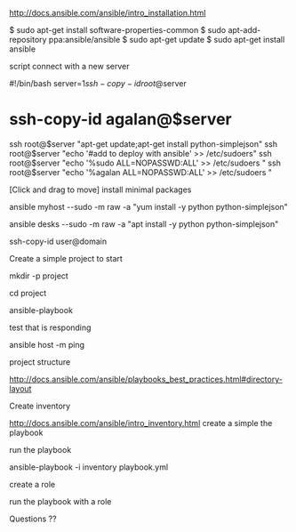 
http://docs.ansible.com/ansible/intro_installation.html

$ sudo apt-get install software-properties-common
$ sudo apt-add-repository ppa:ansible/ansible
$ sudo apt-get update
$ sudo apt-get install ansible

script connect with a new server

#!/bin/bash
server=$1
ssh-copy-id  root@$server
# ssh-copy-id  agalan@$server
ssh root@$server  "apt-get update;apt-get install python-simplejson"
ssh root@$server "echo '#add to deploy with ansible' >> /etc/sudoers"
ssh root@$server "echo '%sudo ALL=NOPASSWD:ALL' >> /etc/sudoers "
ssh root@$server "echo '%agalan ALL=NOPASSWD:ALL' >> /etc/sudoers "

[Click and drag to move]
install minimal packages

ansible myhost --sudo -m raw -a "yum install -y python python-simplejson"


ansible desks --sudo -m raw -a "apt install -y python python-simplejson"

ssh-copy-id user@domain


Create a simple project to start

mkdir -p project

cd project

ansible-playbook


test that is responding

ansible host -m ping

project structure

http://docs.ansible.com/ansible/playbooks_best_practices.html#directory-layout

Create inventory

http://docs.ansible.com/ansible/intro_inventory.html
create a simple the playbook

run the playbook

ansible-playbook -i inventory playbook.yml


create a role

run the playbook with a role

Questions  ??













